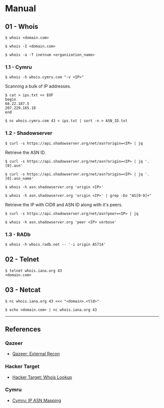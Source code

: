 # Manual

## 01 - Whois

```
$ whois <domain.com>

$ whois -I <domain.com>

$ whois -a -T inetnum <organization_name>
```

### 1.1 - Cymru

```
$ whois -h whois.cymru.com "-v <IP>"
```

Scanning a bulk of IP addresses.

```
$ cat > ips.txt << EOF
begin
68.22.187.5
207.229.165.18
end

$ nc whois.cymru.com 43 < ips.txt | sort -n > ASN_ID.txt
```

### 1.2 - Shadowserver

```
$ curl -s https://api.shadowserver.org/net/asn?origin=<IP> | jq
```

Retrieve the ASN ID.

```
$ curl -s https://api.shadowserver.org/net/asn?origin=<IP> | jq '.[0].asn'

$ curl -s https://api.shadowserver.org/net/asn?origin=<IP> | jq '.[0].asn_name'

$ whois -h asn.shadowserver.org 'origin <IP>'

$ whois -h asn.shadowserver.org 'origin <IP>' | grep -Eo "AS[0-9]+"
```

Retrieve the IP with CIDR and ASN ID along with it's peers.

```
$ curl -s https://api.shadowserver.org/net/asn?peer=<IP> | jq

$ whois -h asn.shadowserver.org 'peer <IP> verbose'
```

### 1.3 - RADb

```
$ whois -h whois.radb.net -- '-i origin AS714'
```

## 02 - Telnet

```
$ telnet whois.iana.org 43
<domain.com>
```

## 03 - Netcat

```
$ nc whois.iana.org 43 <<< "<domain>.<tld>"

$ echo <domain.com> | nc whois.iana.org 43
```

---
## References

### Qazeer

- [Qazeer: External Recon](https://notes.qazeer.io/general/external_recon)

### Hacker Target

- [Hacker Target: Whois Lookup](https://hackertarget.com/whois-lookup/)

### Cymru

- [Cymru: IP ASN Mapping](https://www.team-cymru.com/ip-asn-mapping)